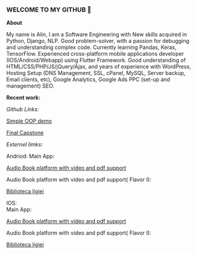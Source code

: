 ### WELCOME TO MY GITHUB 👋

**About**

My name is Alin, I am a Software Engineering with New skills acquired in Python, Django, NLP. Good problem-solver, with a passion for debugging and understanding complex code. Currently learning Pandas, Keras, TensorFlow.
Experienced cross-platform mobile applications developer (IOS/Android/Webapp) using Flutter Framework.
Good understanding of HTML/CSS/PHP/JS/jQuery/Ajax, and years of experience with WordPress, Hosting Setup (DNS Management, SSL, cPanel, MySQL, Server backup, Email clients, etc), Google Analytics, Google Ads PPC (set-up and management) SEO. 

**Recent work:**

*Github Links:*

[Simple OOP demo](https://github.com/elisrizea/shoes_inventory)

[Final Capstone](https://github.com/elisrizea/finalCapstone)

*Externel limks:*

Andriod:
Main App:

[Audio Book platform with video and pdf support](https://play.google.com/store/apps/details?id=com.a2.books)
        
        
Audio Book platform with video and pdf support( Flavor I):

[Biblioteca ligiei](https://play.google.com/store/apps/details?id=com.a2.i1&hl=en_US&gl=US)
        
        
IOS:      
Main App:
      
[Audio Book platform with video and pdf support](https://apps.apple.com/us/app/a2-books/id1596772645)
        
        
Audio Book platform with video and pdf support( Flavor I):

[Biblioteca ligiei](https://apps.apple.com/us/app/biblioteca-ligiei/id1623380233)
        



<!--
**elisrizea/elisrizea** is a ✨ _special_ ✨ repository because its `README.md` (this file) appears on your GitHub profile.

Here are some ideas to get you started:

- 🔭 I’m currently working on ...
- 🌱 I’m currently learning ...
- 👯 I’m looking to collaborate on ...
- 🤔 I’m looking for help with ...
- 💬 Ask me about ...
- 📫 How to reach me: ...
- 😄 Pronouns: ...
- ⚡ Fun fact: ...
-->
